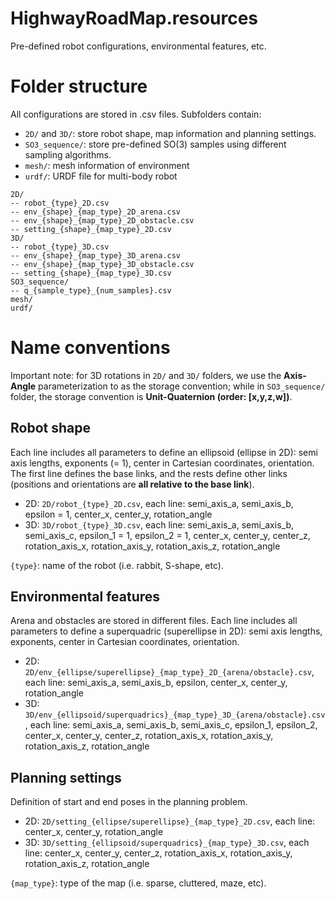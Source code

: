 # HighwayRoadMap.resources
Pre-defined robot configurations, environmental features, etc.

# Folder structure
All configurations are stored in .csv files. Subfolders contain:
- `2D/` and `3D/`: store robot shape, map information and planning settings.
- `SO3_sequence/`: store pre-defined SO(3) samples using different sampling algorithms.
- `mesh/`: mesh information of environment
- `urdf/`: URDF file for multi-body robot

```
2D/
-- robot_{type}_2D.csv
-- env_{shape}_{map_type}_2D_arena.csv
-- env_{shape}_{map_type}_2D_obstacle.csv
-- setting_{shape}_{map_type}_2D.csv
3D/
-- robot_{type}_3D.csv
-- env_{shape}_{map_type}_3D_arena.csv
-- env_{shape}_{map_type}_3D_obstacle.csv
-- setting_{shape}_{map_type}_3D.csv
SO3_sequence/
-- q_{sample_type}_{num_samples}.csv
mesh/
urdf/
```

# Name conventions
Important note: for 3D rotations in `2D/` and `3D/` folders, we use the __Axis-Angle__ parameterization to as the storage convention; while in `SO3_sequence/` folder, the storage convention is __Unit-Quaternion (order: [x,y,z,w])__.

## Robot shape
Each line includes all parameters to define an ellipsoid (ellipse in 2D): semi axis lengths, exponents (= 1), center in Cartesian coordinates, orientation. The first line defines the base links, and the rests define other links (positions and orientations are __all relative to the base link__).
- 2D: `2D/robot_{type}_2D.csv`, each line: semi_axis_a, semi_axis_b, epsilon = 1, center_x, center_y, rotation_angle
- 3D: `3D/robot_{type}_3D.csv`, each line: semi_axis_a, semi_axis_b, semi_axis_c, epsilon_1 = 1, epsilon_2 = 1, center_x, center_y, center_z, rotation_axis_x, rotation_axis_y, rotation_axis_z, rotation_angle

`{type}`: name of the robot (i.e. rabbit, S-shape, etc).

## Environmental features
Arena and obstacles are stored in different files. Each line includes all parameters to define a superquadric (superellipse in 2D): semi axis lengths, exponents, center in Cartesian coordinates, orientation.
- 2D: `2D/env_{ellipse/superellipse}_{map_type}_2D_{arena/obstacle}.csv`, each line: semi_axis_a, semi_axis_b, epsilon, center_x, center_y, rotation_angle
- 3D: `3D/env_{ellipsoid/superquadrics}_{map_type}_3D_{arena/obstacle}.csv`, each line: semi_axis_a, semi_axis_b, semi_axis_c, epsilon_1, epsilon_2, center_x, center_y, center_z, rotation_axis_x, rotation_axis_y, rotation_axis_z, rotation_angle

## Planning settings
Definition of start and end poses in the planning problem.
- 2D: `2D/setting_{ellipse/superellipse}_{map_type}_2D.csv`, each line: center_x, center_y, rotation_angle
- 3D: `3D/setting_{ellipsoid/superquadrics}_{map_type}_3D.csv`, each line: center_x, center_y, center_z, rotation_axis_x, rotation_axis_y, rotation_axis_z, rotation_angle

`{map_type}`: type of the map (i.e. sparse, cluttered, maze, etc).
